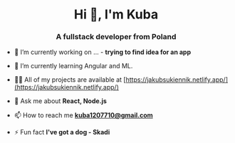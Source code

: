 <h1 align="center">Hi 👋, I'm Kuba</h1>
<h3 align="center">A fullstack developer from Poland</h3>

- 🔭 I’m currently working on ... - **trying to find idea for an app**

- 🌱 I’m currently learning Angular and ML.

- 👨‍💻 All of my projects are available at [https://jakubsukiennik.netlify.app/](https://jakubsukiennik.netlify.app/)

- 💬 Ask me about **React, Node.js**

- 📫 How to reach me **kuba1207710@gmail.com**

- ⚡ Fun fact **I've got a dog - Skadi**
